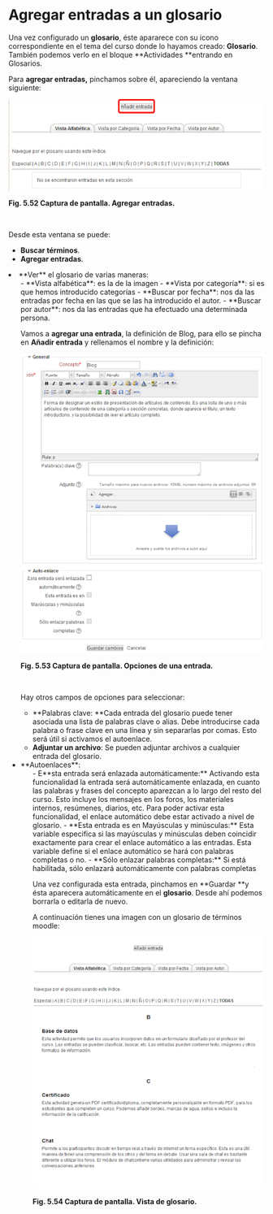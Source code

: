 
# Agregar entradas a un glosario

Una vez configurado un **glosario**, éste apararece con su icono correspondiente en el tema del curso donde lo hayamos creado: **Glosario**. También podemos verlo en el bloque **Actividades **entrando en Glosarios.

Para **agregar entradas,** pinchamos sobre él, apareciendo la ventana siguiente:


![](img/glosario-agregar_entrada.png)

**Fig. 5.52 Captura de pantalla. Agregar entradas.**

 

Desde esta ventana se puede:

- **Buscar términos**.
- **Agregar entradas**.
<li>**Ver** el glosario de varias maneras: <br/>
<ul>
- **Vista alfabética**: es la de la imagen
- **Vista por categoría**: si es que hemos introducido categorías
- **Buscar por fecha**: nos da las entradas por fecha en las que se las ha introducido el autor.
- **Buscar por autor**: nos da las entradas que ha efectuado una determinada persona.

Vamos a **agregar una entrada**, la definición de Blog, para ello se pincha en **Añadir entrada** y rellenamos el nombre y la definición:


![](img/glosario-entrada-introduccion.png)

**Fig. 5.53 Captura de pantalla. Opciones de una entrada.**

 

Hay otros campos de opciones para seleccionar:

- **Palabras clave: **Cada entrada del glosario puede tener asociada una lista de palabras clave o alias. Debe introducirse cada palabra o frase clave en una línea y sin separarlas por comas. Esto será útil si activamos el autoenlace.
- **Adjuntar un archivo**: Se pueden adjuntar archivos a cualquier entrada del glosario.
<li>**Autoenlaces**:
<ul>
- E**sta entrada será enlazada automáticamente:** Activando esta funcionalidad la entrada será automáticamente enlazada, en cuanto las palabras y frases del concepto aparezcan a lo largo del resto del curso. Esto incluye los mensajes en los foros, los materiales internos, resúmenes, diarios, etc. Para poder activar esta funcionalidad, el enlace automático debe estar activado a nivel de glosario.
- **Esta entrada es en Mayúsculas y minúsculas:** Esta variable especifica si las mayúsculas y minúsculas deben coincidir exactamente para crear el enlace automático a las entradas. Esta variable define si el enlace automático se hará con palabras completas o no.
- **Sólo enlazar palabras completas:** Si está habilitada, sólo enlazará automáticamente con palabras completas

Una vez configurada esta entrada, pinchamos en **Guardar **y ésta aparecera automáticamente en el **glosario**. Desde ahí podemos borrarla o editarla de nuevo.

A continuación tienes una imagen con un glosario de términos moodle:


![](img/glosario-vista.png)

**Fig. 5.54 Captura de pantalla. Vista de glosario.**

 

 
